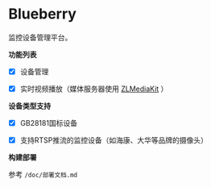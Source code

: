 # Blueberry



监控设备管理平台。



**功能列表**

- [x] 设备管理
- [x] 实时视频播放（媒体服务器使用 [ZLMediaKit](https://github.com/ZLMediaKit/ZLMediaKit) ）



**设备类型支持**

- [x] GB28181国标设备
- [x] 支持RTSP推流的监控设备（如海康、大华等品牌的摄像头）



**构建部署**

参考 `/doc/部署文档.md`

